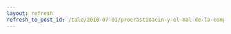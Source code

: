 ```yaml
---
layout: refresh
refresh_to_post_id: /tale/2010-07-01/procrastinacin-y-el-mal-de-la-computadora.html
---
```

